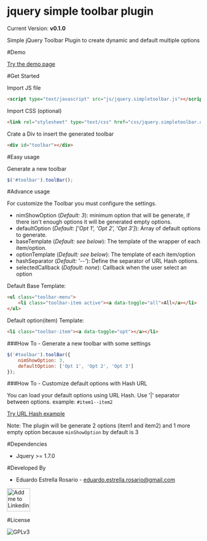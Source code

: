 # jquery simple toolbar plugin

Current Version: **v0.1.0**

Simple jQuery Toolbar Plugin to create dynamic and default multiple options

#Demo

[Try the demo page](https://eduardoestrella.github.io/jquery-simple-toolbar-plugin/)

#Get Started

Import JS file

````html
<script type="text/javascript" src="js/jquery.simpletoolbar.js"></script>
````

Import CSS (optional)
````html
<link rel="stylesheet" type="text/css" href="css/jquery.simpletoolbar.css">
````

Crate a Div to insert the generated toolbar

````html
<div id="toolbar"></div>
````
#Easy usage

Generate a new toolbar 
```javascript
$('#toolbar').toolBar();
```

#Advance usage

For customize the Toolbar you must configure the settings.

* nimShowOption (*Default: 3*): minimum option that will be generate, if there isn't enough options it will be generated empty options. 
* defaultOption (*Default: ['Opt 1', 'Opt 2', 'Opt 3']*): Array of default options to generate.
* baseTemplate (*Default: see below*): The template of the wrapper of each item/option.
* optionTemplate (*Default: see below*): The template of each item/option
* hashSeparator (*Default: '--'*): Define the separator of URL Hash options. 
* selectedCallback (*Dafault: none*): Callback when the user select an option

Default Base Template:
````html
<ul class="toolbar-menu">
    <li class="toolbar-item active"><a data-toggle="all">All</a></li>
</ul>
````
Default option(item) Template:
````html
<li class="toolbar-item"><a data-toggle="opt"></a></li>   
````

###How To - Generate a new toolbar with some settings

````javascript
$('#toolbar').toolBar({
    nimShowOption: 3,
    defaultOption: ['Opt 1', 'Opt 2', 'Opt 3']     
});
````

###How To - Customize default options with Hash URL 

You can load your default options using URL Hash. Use '|' separator between options. example: `#item1--item2`


[Try URL Hash example](https://eduardoestrella.github.io/jquery-simple-toolbar-plugin/#item1--item2)

Note: The plugin will be generate 2 options (item1 and item2) and 1 more empty option because `minShowOption` by default is 3

#Dependencies

* Jquery >= 1.7.0

#Developed By 

* Eduardo Estrella Rosario - <eduardo.estrella.rosario@gmail.com>

<a href="https://www.linkedin.com/in/eduardoestrella">
  <img alt="Add me to Linkedin" src="https://image.freepik.com/iconos-gratis/boton-del-logotipo-linkedin_318-84979.png" height="60" width="60"/>
</a>


#License

![GPLv3](https://upload.wikimedia.org/wikipedia/commons/thumb/9/93/GPLv3_Logo.svg/200px-GPLv3_Logo.svg.png)